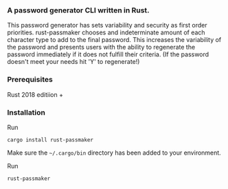 ### A password generator CLI written in Rust.

This password generator has sets variability and security as first order priorities. rust-passmaker chooses and indeterminate amount of each character type to add to the final password. This increases the variability of the password and presents users with the ability to regenerate the password immediately if it does not fulfill their criteria. (If the password doesn't meet your needs hit 'Y' to regenerate!)

### Prerequisites

Rust 2018 editiion +

### Installation

Run

`cargo install rust-passmaker`

Make sure the `~/.cargo/bin` directory has been added to your environment.

Run

`rust-passmaker`
